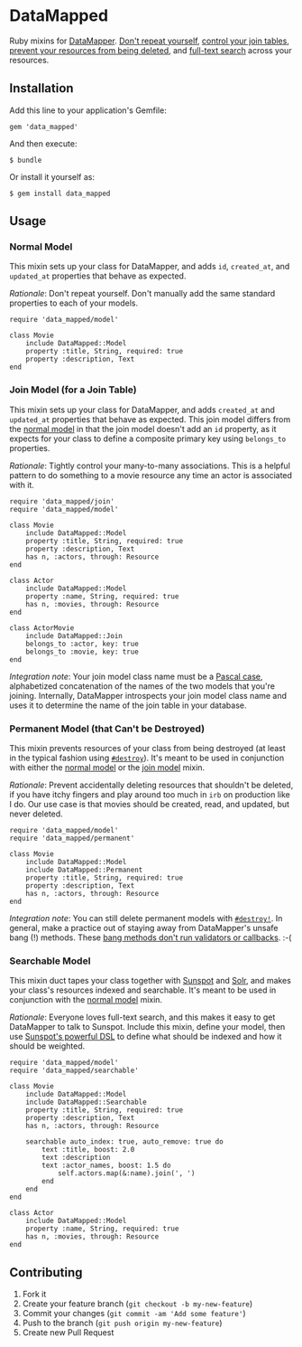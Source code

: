 # DataMapped

Ruby mixins for [DataMapper](http://datamapper.org/).
[Don't repeat yourself](#normal-model),
[control your join tables](#join-model-for-a-join-table),
[prevent your resources from being deleted](#permanent-model-that-cant-be-destroyed),
and [full-text search](#searchable-model) across your resources.



## Installation

Add this line to your application's Gemfile:

    gem 'data_mapped'

And then execute:

    $ bundle

Or install it yourself as:

    $ gem install data_mapped



## Usage

### Normal Model

This mixin sets up your class for DataMapper, and adds `id`, `created_at`, and
`updated_at` properties that behave as expected.

*Rationale*: Don't repeat yourself.  Don't manually add the same standard
properties to each of your models.

    require 'data_mapped/model'
    
    class Movie
		include DataMapped::Model
		property :title, String, required: true
		property :description, Text
    end

### Join Model (for a Join Table)

This mixin sets up your class for DataMapper, and adds `created_at` and
`updated_at` properties that behave as expected.  This join model differs from
the [normal model](#normal-model) in that the join model doesn't add an `id`
property, as it expects for your class to define a composite primary key using
`belongs_to` properties.

*Rationale*: Tightly control your many-to-many associations.  This is a
helpful pattern to do something to a movie resource any time an actor is
associated with it.

	require 'data_mapped/join'
	require 'data_mapped/model'
    
	class Movie
		include DataMapped::Model
		property :title, String, required: true
		property :description, Text
		has n, :actors, through: Resource
	end
    
	class Actor
		include DataMapped::Model
		property :name, String, required: true
		has n, :movies, through: Resource
	end
    
	class ActorMovie
		include DataMapped::Join
		belongs_to :actor, key: true
		belongs_to :movie, key: true
	end

*Integration note*: Your join model class name must be a
[Pascal case](http://c2.com/cgi/wiki?PascalCase), alphabetized concatenation
of the names of the two models that you're joining.  Internally, DataMapper
introspects your join model class name and uses it to determine the name of
the join table in your database.

### Permanent Model (that Can't be Destroyed)

This mixin prevents resources of your class from being destroyed (at least in
the typical fashion using
[`#destroy`](http://rubydoc.info/github/datamapper/dm-core/master/DataMapper/Resource#destroy-instance_method)).
It's meant to be used in conjunction with either the
[normal model](#normal-model) or the
[join model](#join-model-for-a-join-table) mixin.

*Rationale*: Prevent accidentally deleting resources that shouldn't be
deleted, if you have itchy fingers and play around too much in `irb` on
production like I do.  Our use case is that movies should be created, read,
and updated, but never deleted.

	require 'data_mapped/model'
	require 'data_mapped/permanent'
	
	class Movie
		include DataMapped::Model
		include DataMapped::Permanent
		property :title, String, required: true
		property :description, Text
		has n, :actors, through: Resource
	end

*Integration note*: You can still delete permanent models with
[`#destroy!`](http://rubydoc.info/github/datamapper/dm-core/master/DataMapper/Resource#destroy%21-instance_method).
In general, make a practice out of staying away from DataMapper's unsafe bang
(!) methods.  These
[bang methods don't run validators or callbacks](http://datamapper.org/docs/create_and_destroy.html).
:-(

### Searchable Model

This mixin duct tapes your class together with
[Sunspot](http://sunspot.github.io/) and
[Solr](https://lucene.apache.org/solr/), and makes your class's resources
indexed and searchable.  It's meant to be used in conjunction with the
[normal model](#normal-model) mixin.

*Rationale*: Everyone loves full-text search, and this makes it easy to get
DataMapper to talk to Sunspot.  Include this mixin, define your model, then
use
[Sunspot's powerful DSL](http://sunspot.github.io/docs/index.html#Indexing_In_Depth)
to define what should be indexed and how it should be weighted.

	require 'data_mapped/model'
	require 'data_mapped/searchable'
	
	class Movie
		include DataMapped::Model
		include DataMapped::Searchable
		property :title, String, required: true
		property :description, Text
		has n, :actors, through: Resource
		
		searchable auto_index: true, auto_remove: true do
			text :title, boost: 2.0
			text :description
			text :actor_names, boost: 1.5 do
				self.actors.map(&:name).join(', ')
			end
		end
	end
	
	class Actor
		include DataMapped::Model
		property :name, String, required: true
		has n, :movies, through: Resource
	end



## Contributing

1. Fork it
2. Create your feature branch (`git checkout -b my-new-feature`)
3. Commit your changes (`git commit -am 'Add some feature'`)
4. Push to the branch (`git push origin my-new-feature`)
5. Create new Pull Request
